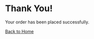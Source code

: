 <!DOCTYPE html>
<html lang="en">
<head>
    <meta charset="UTF-8">
    <meta name="viewport" content="width=device-width, initial-scale=1.0">
    <title>Payment Successful</title>
    <script src="https://cdn.tailwindcss.com"></script>
</head>
<body class="bg-gray-100">
    <div class="container mx-auto text-center py-12">
        <h1 class="text-3xl font-bold">Thank You!</h1>
        <p>Your order has been placed successfully.</p>
        <a href="/" class="bg-green-600 text-white px-4 py-2 rounded mt-4">Back to Home</a>
    </div>
</body>
</html>
